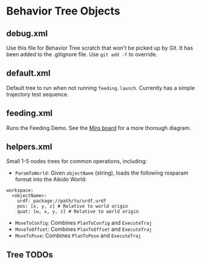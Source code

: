 # Behavior Tree Objects

## debug.xml

Use this file for Behavior Tree scratch that won't be picked up by Git. It has been added to the .gitignore file. Use `git add -f` to override.

## default.xml

Default tree to run when not running `feeding.launch`. Currently has a simple trajectory test sequence.

## feeding.xml

Runs the Feeding Demo. See the [Miro board](https://miro.com/app/board/uXjVPF445sc=/) for a more thorough diagram.

## helpers.xml

Small 1-5 nodes trees for common operations, including:

* `ParamToWorld`: Given `objectName` (string), loads the following rosparam format into the Aikido World:
```
workspace:
  <objectName>:
    urdf: package://path/to/urdf.urdf
    pos: [x, y, z] # Relative to world origin
    quat: [w, x, y, z] # Relative to world origin
```
* `MoveToConfig`: Combines `PlanToConfig` and `ExecuteTraj`
* `MoveToOffset`: Combines `PlanToOffset` and `ExecuteTraj`
* `MoveToPose`: Combines `PlanToPose` and `ExecuteTraj`

## Tree TODOs


